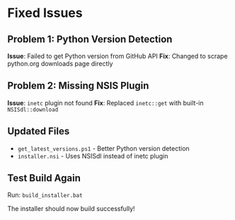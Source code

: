 # Fixed Issues

## Problem 1: Python Version Detection
**Issue**: Failed to get Python version from GitHub API
**Fix**: Changed to scrape python.org downloads page directly

## Problem 2: Missing NSIS Plugin
**Issue**: `inetc` plugin not found 
**Fix**: Replaced `inetc::get` with built-in `NSISdl::download`

## Updated Files
- `get_latest_versions.ps1` - Better Python version detection
- `installer.nsi` - Uses NSISdl instead of inetc plugin

## Test Build Again
Run: `build_installer.bat`

The installer should now build successfully!